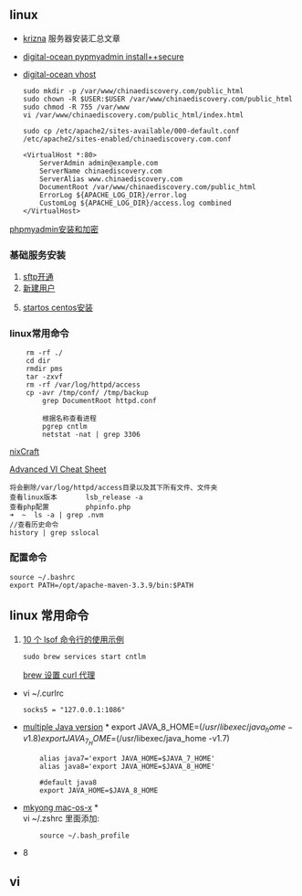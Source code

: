 ## linux

*	[krizna](http://www.krizna.com/ubuntu/setup-ftp-server-on-ubuntu-14-04-vsftpd/) 服务器安装汇总文章
*	[digital-ocean pypmyadmin install++secure](https://www.digitalocean.com/community/tutorials/how-to-install-and-secure-phpmyadmin-on-ubuntu-14-04)
*	[digital-ocean vhost](https://www.digitalocean.com/community/tutorials/how-to-set-up-apache-virtual-hosts-on-ubuntu-14-04-lts)

		sudo mkdir -p /var/www/chinaediscovery.com/public_html
		sudo chown -R $USER:$USER /var/www/chinaediscovery.com/public_html
		sudo chmod -R 755 /var/www
		vi /var/www/chinaediscovery.com/public_html/index.html

		sudo cp /etc/apache2/sites-available/000-default.conf /etc/apache2/sites-enabled/chinaediscovery.com.conf

		<VirtualHost *:80>
    		ServerAdmin admin@example.com
    		ServerName chinaediscovery.com
    		ServerAlias www.chinaediscovery.com
    		DocumentRoot /var/www/chinaediscovery.com/public_html
    		ErrorLog ${APACHE_LOG_DIR}/error.log
    		CustomLog ${APACHE_LOG_DIR}/access.log combined
		</VirtualHost>





[phpmyadmin安装和加密](https://www.digitalocean.com/community/tutorials/how-to-set-up-apache-virtual-hosts-on-ubuntu-14-04-lts)

### 基础服务安装
1. [sftp开通](http://bbs.chinaunix.net/thread-1960082-1-1.html)
3. [新建用户](http://www.cnblogs.com/guangbei/archive/2010/04/26/1721163.html)
<!-- 4. [lnmp一键安装包](http://lnmp.org/index.html) -->
5. [startos centos安装](http://www.startos.com/linux/guide/2012071635559_2.html)

### linux常用命令
```
    rm -rf ./
    cd dir
    rmdir pms
    tar -zxvf
    rm -rf /var/log/httpd/access
    cp -avr /tmp/conf/ /tmp/backup
		grep DocumentRoot httpd.conf

		根据名称查看进程
		pgrep cntlm
		netstat -nat | grep 3306

```		

[nixCraft](http://www.cyberciti.biz/faq/copy-folder-linux-command-line/)

[Advanced VI  Cheat Sheet ](http://www.lagmonster.org/docs/vi2.html)

    将会删除/var/log/httpd/access目录以及其下所有文件、文件夹
    查看linux版本		lsb_release -a
    查看php配置			phpinfo.php
    ➜  ~  ls -a | grep .nvm    
    //查看历史命令
    history | grep sslocal                      

### 配置命令

    source ~/.bashrc
    export PATH=/opt/apache-maven-3.3.9/bin:$PATH


## linux 常用命令

1. [10 个 lsof 命令行的使用示例](http://www.oschina.net/question/12_145479?sort=default&p=2#answers)

	```
	sudo brew services start cntlm
	```

	[brew 设置 curl 代理](https://www.zhihu.com/question/31360766)

*	vi ~/.curlrc

	```
	socks5 = "127.0.0.1:1086"
	```

*	[multiple Java version](http://stackoverflow.com/questions/26252591/mac-os-x-and-multiple-java-versions)
	*
			export JAVA_8_HOME=$(/usr/libexec/java_home -v1.8)
			export JAVA_7_HOME=$(/usr/libexec/java_home -v1.7)

			alias java7='export JAVA_HOME=$JAVA_7_HOME'
			alias java8='export JAVA_HOME=$JAVA_8_HOME'

			#default java8
			export JAVA_HOME=$JAVA_8_HOME

*	[mkyong mac-os-x](http://www.mkyong.com/java/how-to-set-java_home-environment-variable-on-mac-os-x/)
	*		
			vi ~/.zshrc 里面添加:

			source ~/.bash_profile
*	8

## vi
